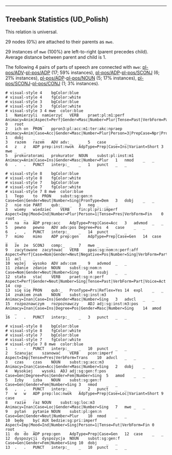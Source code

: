 

--------------------------------------------------------------------------------

## Treebank Statistics (UD_Polish)

This relation is universal.

29 nodes (0%) are attached to their parents as `mwe`.

29 instances of `mwe` (100%) are left-to-right (parent precedes child).
Average distance between parent and child is 1.

The following 4 pairs of parts of speech are connected with `mwe`: [pl-pos/ADV]()-[pl-pos/ADP]() (17; 59% instances), [pl-pos/ADP]()-[pl-pos/SCONJ]() (6; 21% instances), [pl-pos/ADP]()-[pl-pos/NOUN]() (5; 17% instances), [pl-pos/SCONJ]()-[pl-pos/CONJ]() (1; 3% instances).


~~~ conllu
# visual-style 4	bgColor:blue
# visual-style 4	fgColor:white
# visual-style 3	bgColor:blue
# visual-style 3	fgColor:white
# visual-style 3 4 mwe	color:blue
1	Namierzyli	namierzyć	VERB	praet:pl:m1:perf	Animacy=Anim|Aspect=Perf|Gender=Masc|Number=Plur|Tense=Past|VerbForm=Part|Voice=Act	0	root	_	_
2	ich	on	PRON	ppron3:pl:acc:m1:ter:akc:npraep	Animacy=Anim|Case=Acc|Gender=Masc|Number=Plur|Person=3|PrepCase=Npr|PronType=Prs|Variant=Long	1	dobj	_	_
3	razem	razem	ADV	adv:_	_	5	case	_	_
4	z	z	ADP	prep:inst:nwok	AdpType=Prep|Case=Ins|Variant=Short	3	mwe	_	_
5	prokuratorami	prokurator	NOUN	subst:pl:inst:m1	Animacy=Anim|Case=Ins|Gender=Masc|Number=Plur	1	nmod	_	_
6	.	.	PUNCT	interp:_	_	1	punct	_	_

~~~


~~~ conllu
# visual-style 8	bgColor:blue
# visual-style 8	fgColor:white
# visual-style 7	bgColor:blue
# visual-style 7	fgColor:white
# visual-style 7 8 mwe	color:blue
1	Tego	to	PRON	subst:sg:gen:n	Case=Gen|Gender=Neut|Number=Sing|PronType=Dem	3	dobj	_	_
2	nie	nie	PART	qub:_	_	3	neg	_	_
3	wiemy	wiedzieć	VERB	fin:pl:pri:imperf	Aspect=Imp|Mood=Ind|Number=Plur|Person=1|Tense=Pres|VerbForm=Fin	0	root	_	_
4	na	na	ADP	prep:acc	AdpType=Prep|Case=Acc	3	advmod	_	_
5	pewno	pewno	ADV	adv:pos	Degree=Pos	4	case	_	_
6	,	,	PUNCT	interp:_	_	14	punct	_	_
7	mimo	mimo	ADP	prep:gen	AdpType=Prep|Case=Gen	14	case	_	_
8	że	że	SCONJ	comp:_	_	7	mwe	_	_
9	zacytowane	zacytować	VERB	ppas:sg:nom:n:perf:aff	Aspect=Perf|Case=Nom|Gender=Neut|Negative=Pos|Number=Sing|VerbForm=Part|Voice=Pass	11	acl	_	_
10	wyżej	wysoko	ADV	adv:com	_	9	advmod	_	_
11	zdanie	zdanie	NOUN	subst:sg:nom:n	Case=Nom|Gender=Neut|Number=Sing	14	nsubj	_	_
12	stało	stać	VERB	praet:sg:n:perf	Aspect=Perf|Gender=Neut|Number=Sing|Tense=Past|VerbForm=Part|Voice=Act	14	cop	_	_
13	się	się	PRON	qub:_	PronType=Prs|Reflex=Yes	14	expl	_	_
14	znakiem	znak	NOUN	subst:sg:inst:m3	Animacy=Inan|Case=Ins|Gender=Masc|Number=Sing	3	advcl	_	_
15	rozpoznawczym	rozpoznawczy	ADJ	adj:sg:inst:m3:pos	Animacy=Inan|Case=Ins|Degree=Pos|Gender=Masc|Number=Sing	14	amod	_	_
16	.	.	PUNCT	interp:_	_	3	punct	_	_

~~~


~~~ conllu
# visual-style 8	bgColor:blue
# visual-style 8	fgColor:white
# visual-style 7	bgColor:blue
# visual-style 7	fgColor:white
# visual-style 7 8 mwe	color:blue
1	-	-	PUNCT	interp:_	_	10	punct	_	_
2	Szanując	szanować	VERB	pcon:imperf	Aspect=Imp|Tense=Pres|VerbForm=Trans	10	advcl	_	_
3	czas	czas	NOUN	subst:sg:acc:m3	Animacy=Inan|Case=Acc|Gender=Masc|Number=Sing	2	dobj	_	_
4	Wysokiej	wysoki	ADJ	adj:sg:gen:f:pos	Case=Gen|Degree=Pos|Gender=Fem|Number=Sing	5	amod	_	_
5	Izby	izba	NOUN	subst:sg:gen:f	Case=Gen|Gender=Fem|Number=Sing	3	nmod	_	_
6	,	,	PUNCT	interp:_	_	2	punct	_	_
7	w	w	ADP	prep:loc:nwok	AdpType=Prep|Case=Loc|Variant=Short	9	case	_	_
8	razie	raz	NOUN	subst:sg:loc:m3	Animacy=Inan|Case=Loc|Gender=Masc|Number=Sing	7	mwe	_	_
9	pytań	pytanie	NOUN	subst:pl:gen:n	Case=Gen|Gender=Neut|Number=Plur	10	nmod	_	_
10	będę	być	AUX	bedzie:sg:pri:imperf	Aspect=Imp|Mood=Ind|Number=Sing|Person=1|Tense=Fut|VerbForm=Fin	0	root	_	_
11	do	do	ADP	prep:gen	AdpType=Prep|Case=Gen	12	case	_	_
12	dyspozycji	dyspozycja	NOUN	subst:sg:gen:f	Case=Gen|Gender=Fem|Number=Sing	10	dobj	_	_
13	.	.	PUNCT	interp:_	_	10	punct	_	_

~~~


